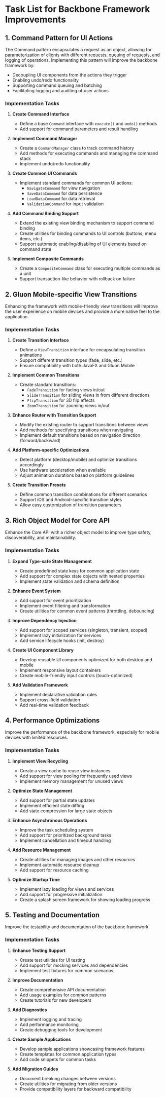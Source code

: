 # Task List for Backbone Framework Improvements

## 1. Command Pattern for UI Actions

The Command pattern encapsulates a request as an object, allowing for parameterization of clients with different requests, queuing of requests, and logging of operations. Implementing this pattern will improve the backbone framework by:

- Decoupling UI components from the actions they trigger
- Enabling undo/redo functionality
- Supporting command queuing and batching
- Facilitating logging and auditing of user actions

### Implementation Tasks

1. **Create Command Interface**
   - Define a base `Command` interface with `execute()` and `undo()` methods
   - Add support for command parameters and result handling

2. **Implement Command Manager**
   - Create a `CommandManager` class to track command history
   - Add methods for executing commands and managing the command stack
   - Implement undo/redo functionality

3. **Create Common UI Commands**
   - Implement standard commands for common UI actions:
     - `NavigateCommand` for view navigation
     - `SaveDataCommand` for data persistence
     - `LoadDataCommand` for data retrieval
     - `ValidationCommand` for input validation

4. **Add Command Binding Support**
   - Extend the existing view binding mechanism to support command binding
   - Create utilities for binding commands to UI controls (buttons, menu items, etc.)
   - Support automatic enabling/disabling of UI elements based on command state

5. **Implement Composite Commands**
   - Create a `CompositeCommand` class for executing multiple commands as a unit
   - Support transaction-like behavior with rollback on failure

## 2. Gluon Mobile-specific View Transitions

Enhancing the framework with mobile-friendly view transitions will improve the user experience on mobile devices and provide a more native feel to the application.

### Implementation Tasks

1. **Create Transition Interface**
   - Define a `ViewTransition` interface for encapsulating transition animations
   - Support different transition types (fade, slide, etc.)
   - Ensure compatibility with both JavaFX and Gluon Mobile

2. **Implement Common Transitions**
   - Create standard transitions:
     - `FadeTransition` for fading views in/out
     - `SlideTransition` for sliding views in from different directions
     - `FlipTransition` for 3D flip effects
     - `ZoomTransition` for zooming views in/out

3. **Enhance Router with Transition Support**
   - Modify the existing router to support transitions between views
   - Add methods for specifying transitions when navigating
   - Implement default transitions based on navigation direction (forward/backward)

4. **Add Platform-specific Optimizations**
   - Detect platform (desktop/mobile) and optimize transitions accordingly
   - Use hardware acceleration when available
   - Adjust animation durations based on platform guidelines

5. **Create Transition Presets**
   - Define common transition combinations for different scenarios
   - Support iOS and Android-specific transition styles
   - Allow easy customization of transition parameters

## 3. Rich Object Model for Core API

Enhance the Core API with a richer object model to improve type safety, discoverability, and maintainability.

### Implementation Tasks

1. **Expand Type-safe State Management**
   - Create predefined state keys for common application state
   - Add support for complex state objects with nested properties
   - Implement state validation and schema definition

2. **Enhance Event System**
   - Add support for event prioritization
   - Implement event filtering and transformation
   - Create utilities for common event patterns (throttling, debouncing)

3. **Improve Dependency Injection**
   - Add support for scoped services (singleton, transient, scoped)
   - Implement lazy initialization for services
   - Add service lifecycle hooks (init, destroy)

4. **Create UI Component Library**
   - Develop reusable UI components optimized for both desktop and mobile
   - Implement responsive layout containers
   - Create mobile-friendly input controls (touch-optimized)

5. **Add Validation Framework**
   - Implement declarative validation rules
   - Support cross-field validation
   - Add real-time validation feedback

## 4. Performance Optimizations

Improve the performance of the backbone framework, especially for mobile devices with limited resources.

### Implementation Tasks

1. **Implement View Recycling**
   - Create a view cache to reuse view instances
   - Add support for view pooling for frequently used views
   - Implement memory management for unused views

2. **Optimize State Management**
   - Add support for partial state updates
   - Implement efficient state diffing
   - Add state compression for large state objects

3. **Enhance Asynchronous Operations**
   - Improve the task scheduling system
   - Add support for prioritized background tasks
   - Implement cancellation and timeout handling

4. **Add Resource Management**
   - Create utilities for managing images and other resources
   - Implement automatic resource cleanup
   - Add support for resource caching

5. **Optimize Startup Time**
   - Implement lazy loading for views and services
   - Add support for progressive initialization
   - Create a splash screen framework for showing loading progress

## 5. Testing and Documentation

Improve the testability and documentation of the backbone framework.

### Implementation Tasks

1. **Enhance Testing Support**
   - Create test utilities for UI testing
   - Add support for mocking services and dependencies
   - Implement test fixtures for common scenarios

2. **Improve Documentation**
   - Create comprehensive API documentation
   - Add usage examples for common patterns
   - Create tutorials for new developers

3. **Add Diagnostics**
   - Implement logging and tracing
   - Add performance monitoring
   - Create debugging tools for development

4. **Create Sample Applications**
   - Develop sample applications showcasing framework features
   - Create templates for common application types
   - Add code snippets for common tasks

5. **Add Migration Guides**
   - Document breaking changes between versions
   - Create utilities for migrating from older versions
   - Provide compatibility layers for backward compatibility